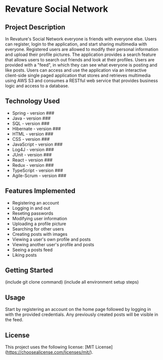# Revature Social Network

## Project Description
In Revature's Social Network everyone is friends with everyone else. Users can register, login to the application, and start sharing multimedia with everyone. Registered users are allowed to modify their personal information and upload their profile pictures. The application provides a search feature that allows users to search out friends and look at their profiles. Users are provided with a "feed", in which they can see what everyone is posting and like posts. Users can access and use the application via an interactive client-side single paged application that stores and retrieves multimedia using AWS S3 and consumes a RESTful web service that provides business logic and access to a database.

## Technology Used
* Spring - version ###
* Java - version ###
* SQL - version ###
* Hibernate - version ###
* HTML - version ###
* CSS - version ###
* JavaScript - version ###
* Log4J - version ###
* JUnit - version ###
* React - version ###
* Redux - version ###
* TypeScript - version ###
* Agile-Scrum - version ###

## Features Implemented
* Registering an account
* Logging in and out
* Reseting passwords
* Modifying user information
* Uploading a profile picture
* Searching for other users
* Creating posts with images
* Viewing a user's own profile and posts
* Viewing another user's profile and posts
* Seeing a posts feed
* Liking posts

## Getting Started
(include git clone command)
(include all environment setup steps)

## Usage
Start by registering an account on the home page followed by logging in with the provided credentials. Any previously created posts will be visible in the feed.

## License
This project uses the following license: [MIT License] (https://choosealicense.com/licenses/mit/).


